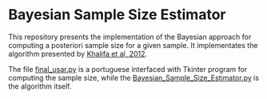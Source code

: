 # Bayesian Sample Size Estimator

This repository presents the implementation of the Bayesian approach for computing a posteriori sample size for a given sample. 
It implementates the algorithm presented by [Khalifa et al, 2012](https://doi.org/10.1016/j.jlp.2011.08.001).

The file [final_usar.py](https://github.com/iagolemos1/Bayesian_sample_size_estimator/blob/master/final_usar.py) is a portuguese interfaced with Tkinter program for
computing the sample size, while the [Bayesian_Sample_Size_Estimator.py](https://github.com/iagolemos1/Bayesian_sample_size_estimator/blob/master/Bayesian_Sample_Size_Estimator.py)
is the algorithm itself. 
